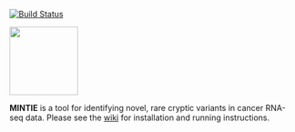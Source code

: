 
[![Build Status](https://api.travis-ci.org/Oshlack/MINTIE.png)](https://travis-ci.org/Oshlack/MINTIE)


<p align="left">
<img src=https://github.com/Oshlack/MINTIE/blob/master/img/mintie_logo.png height=120/>  
</p>

**MINTIE** is a tool for identifying novel, rare cryptic variants in cancer RNA-seq data. Please see the [wiki](https://github.com/Oshlack/MINTIE/wiki) for installation and running instructions.
